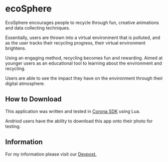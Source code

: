 # ecoSphere

EcoSphere encourages people to recycle through fun, creative animations and data collecting techniques. 

Essentially, users are thrown into a virtual environment that is polluted, and as the user tracks their recycling progress, their virtual environment brightens. 

Using an engaging method, recycling becomes fun and rewarding. Aimed at younger users as an educational tool to learning about the environment and recycling. 

Users are able to see the impact they have on the environment through their digital atmosphere.

## How to Download

This application was written and tested in [Corona SDK](https://coronalabs.com/) using Lua. 

Andriod users have the ability to download this app onto their photo for testing. 

## Information

For my information please visit our [Devpost.](https://devpost.com/software/ecosphere)

